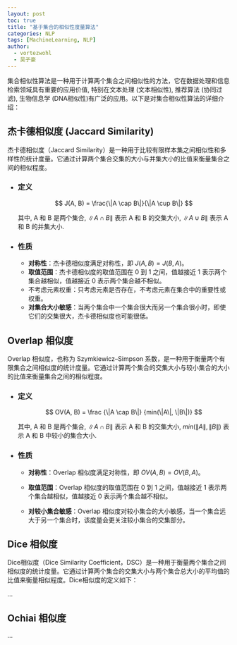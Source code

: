 ```yaml
---
layout: post
toc: true
title: "基于集合的相似性度量算法"
categories: NLP
tags: [MachineLearning, NLP]
author:
  - vortezwohl
  - 吴子豪
---
```

集合相似性算法是一种用于计算两个集合之间相似性的方法，它在数据处理和信息检索领域具有重要的应用价值, 特别在文本处理 (文本相似性), 推荐算法 (协同过滤), 生物信息学 (DNA相似性)有广泛的应用。以下是对集合相似性算法的详细介绍：

## 杰卡德相似度 (Jaccard Similarity)

杰卡德相似度（Jaccard Similarity）是一种用于比较有限样本集之间相似性和多样性的统计度量。它通过计算两个集合交集的大小与并集大小的比值来衡量集合之间的相似程度。

- ### 定义

    $$
    J(A, B) = \frac{\|A \cap B\|}{\|A \cup B\|}
    $$

    其中, A 和 B 是两个集合, $\|A \cap B\|$ 表示 A 和 B 的交集大小, $\|A \cup B\|$ 表示 A 和 B 的并集大小.

- ### 性质

    - **对称性**：杰卡德相似度满足对称性，即 $J(A, B) = J(B, A)$。
    - **取值范围**：杰卡德相似度的取值范围在 0 到 1 之间，值越接近 1 表示两个集合越相似，值越接近 0 表示两个集合越不相似。
    - 不考虑元素权重：只考虑元素是否存在，不考虑元素在集合中的重要性或权重。
    - **对集合大小敏感**：当两个集合中一个集合很大而另一个集合很小时，即使它们的交集很大，杰卡德相似度也可能很低。


## Overlap 相似度

Overlap 相似度，也称为 Szymkiewicz–Simpson 系数，是一种用于衡量两个有限集合之间相似度的统计度量。它通过计算两个集合的交集大小与较小集合的大小的比值来衡量集合之间的相似程度。

- ### 定义

    $$
    OV(A, B) = \frac {\|A \cap B\|} {min(\|A\|, \|B\|)}
    $$

    其中, A 和 B 是两个集合, $\|A \cap B\|$ 表示 A 和 B 的交集大小, $min(\|A\|, \|B\|)$ 表示 A 和 B 中较小的集合大小.

- ### 性质

    - **对称性**：Overlap 相似度满足对称性，即 $OV(A,B) = OV(B,A)$。

    - **取值范围**：Overlap 相似度的取值范围在 0 到 1 之间，值越接近 1 表示两个集合越相似，值越接近 0 表示两个集合越不相似。

    - **对较小集合敏感**：Overlap 相似度对较小集合的大小敏感，当一个集合远大于另一个集合时，该度量会更关注较小集合的交集部分。

## Dice 相似度

Dice相似度（Dice Similarity Coefficient，DSC）是一种用于衡量两个集合之间相似度的统计度量。它通过计算两个集合的交集大小与两个集合总大小的平均值的比值来衡量相似程度。Dice相似度的定义如下：

...

## Ochiai 相似度

...